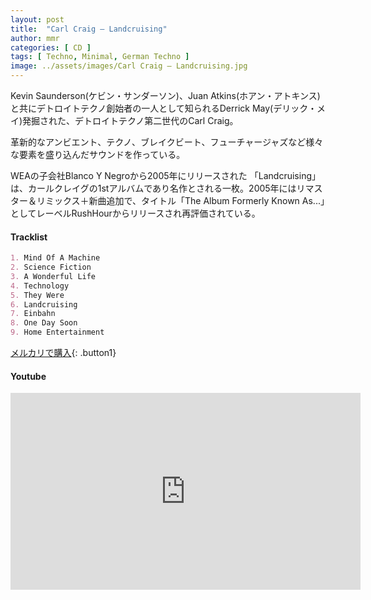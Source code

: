 ```yaml
---
layout: post
title:  "Carl Craig – Landcruising"
author: mmr
categories: [ CD ]
tags: [ Techno, Minimal, German Techno ]
image: ../assets/images/Carl Craig – Landcruising.jpg
---
```


Kevin Saunderson(ケビン・サンダーソン)、Juan Atkins(ホアン・アトキンス)と共にデトロイトテクノ創始者の一人として知られるDerrick May(デリック・メイ)発掘された、デトロイトテクノ第二世代のCarl Craig。

革新的なアンビエント、テクノ、ブレイクビート、フューチャージャズなど様々な要素を盛り込んだサウンドを作っている。

WEAの子会社Blanco Y Negroから2005年にリリースされた 「Landcruising」は、カールクレイグの1stアルバムであり名作とされる一枚。2005年にはリマスター＆リミックス＋新曲追加で、タイトル「The Album Formerly Known As...」としてレーベルRushHourからリリースされ再評価されている。

#### Tracklist
```md
1. Mind Of A Machine
2. Science Fiction
3. A Wonderful Life
4. Technology
5. They Were
6. Landcruising
7. Einbahn
8. One Day Soon
9. Home Entertainment
```

[メルカリで購入](https://jp.mercari.com/item/m22835584429?afid=6142608987){: .button1}

#### Youtube 
<iframe width="560" height="315" src="https://www.youtube.com/embed/01mEKYTgz_4?si=GrtJp_4oDYZ1kqA7" title="YouTube video player" frameborder="0" allow="accelerometer; autoplay; clipboard-write; encrypted-media; gyroscope; picture-in-picture; web-share" referrerpolicy="strict-origin-when-cross-origin" allowfullscreen></iframe>